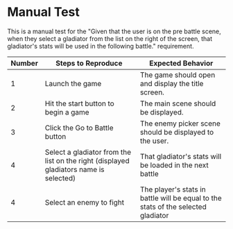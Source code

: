 # Manual Test

This is a manual test for the "Given that the user is on the pre battle scene, when they select a gladiator from the list on the right of the screen, that gladiator's stats will be used in the following battle." requirement.

| Number | Steps to Reproduce | Expected Behavior |
|--------|--------------------|-------------------|
|      1 | Launch the game | The game should open and display the title screen. |
|      2 | Hit the start button to begin a game | The main scene should be displayed. |
|      3 | Click the Go to Battle button | The enemy picker scene should be displayed to the user. |
|      4 | Select a gladiator from the list on the right (displayed gladiators name is selected) | That gladiator's stats will be loaded in the next battle |
|      4 | Select an enemy to fight | The player's stats in battle will be equal to the stats of the selected gladiator |
